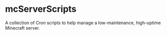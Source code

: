 # mcServerScripts
A collection of Cron scripts to help manage a low-maintenance, high-uptime Minecraft server.
